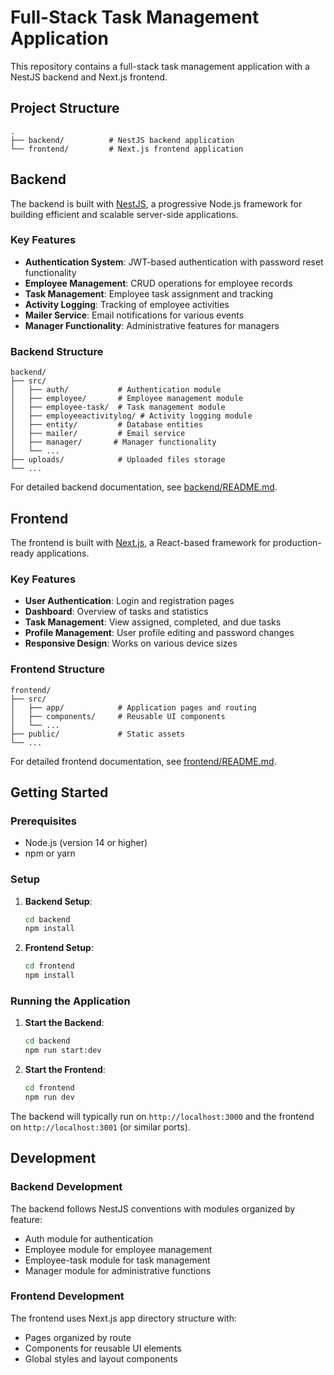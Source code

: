 # Full-Stack Task Management Application

This repository contains a full-stack task management application with a NestJS backend and Next.js frontend.

## Project Structure

```
.
├── backend/          # NestJS backend application
└── frontend/         # Next.js frontend application
```

## Backend

The backend is built with [NestJS](https://nestjs.com/), a progressive Node.js framework for building efficient and scalable server-side applications.

### Key Features

- **Authentication System**: JWT-based authentication with password reset functionality
- **Employee Management**: CRUD operations for employee records
- **Task Management**: Employee task assignment and tracking
- **Activity Logging**: Tracking of employee activities
- **Mailer Service**: Email notifications for various events
- **Manager Functionality**: Administrative features for managers

### Backend Structure

```
backend/
├── src/
│   ├── auth/           # Authentication module
│   ├── employee/       # Employee management module
│   ├── employee-task/  # Task management module
│   ├── employeeactivitylog/ # Activity logging module
│   ├── entity/         # Database entities
│   ├── mailer/         # Email service
│   ├── manager/       # Manager functionality
│   └── ...
├── uploads/            # Uploaded files storage
└── ...
```

For detailed backend documentation, see [backend/README.md](backend/README.md).

## Frontend

The frontend is built with [Next.js](https://nextjs.org/), a React-based framework for production-ready applications.

### Key Features

- **User Authentication**: Login and registration pages
- **Dashboard**: Overview of tasks and statistics
- **Task Management**: View assigned, completed, and due tasks
- **Profile Management**: User profile editing and password changes
- **Responsive Design**: Works on various device sizes

### Frontend Structure

```
frontend/
├── src/
│   ├── app/            # Application pages and routing
│   ├── components/     # Reusable UI components
│   └── ...
├── public/             # Static assets
└── ...
```

For detailed frontend documentation, see [frontend/README.md](frontend/README.md).

## Getting Started

### Prerequisites

- Node.js (version 14 or higher)
- npm or yarn

### Setup

1. **Backend Setup**:
   ```bash
   cd backend
   npm install
   ```

2. **Frontend Setup**:
   ```bash
   cd frontend
   npm install
   ```

### Running the Application

1. **Start the Backend**:
   ```bash
   cd backend
   npm run start:dev
   ```

2. **Start the Frontend**:
   ```bash
   cd frontend
   npm run dev
   ```

The backend will typically run on `http://localhost:3000` and the frontend on `http://localhost:3001` (or similar ports).

## Development

### Backend Development

The backend follows NestJS conventions with modules organized by feature:
- Auth module for authentication
- Employee module for employee management
- Employee-task module for task management
- Manager module for administrative functions

### Frontend Development

The frontend uses Next.js app directory structure with:
- Pages organized by route
- Components for reusable UI elements
- Global styles and layout components

